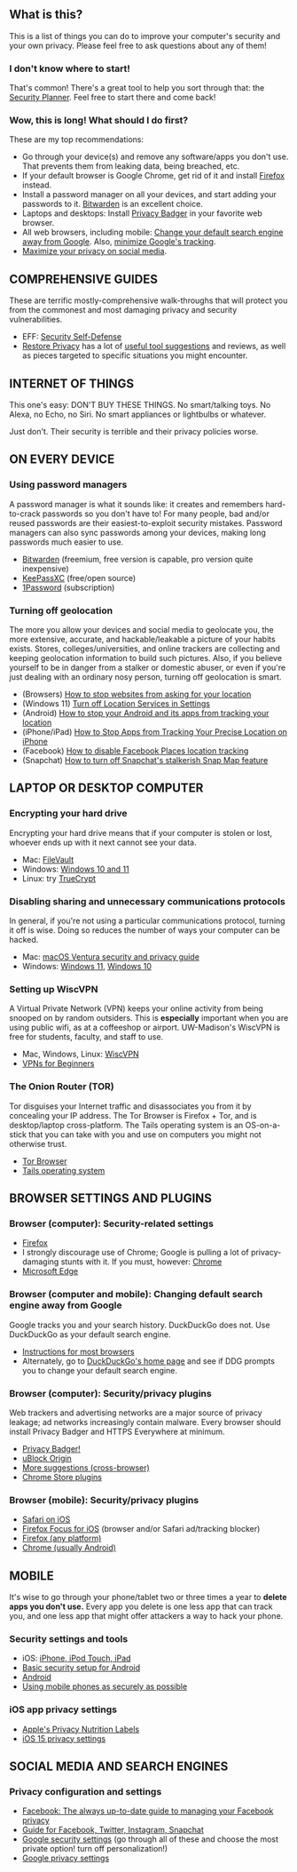 ## What is this?

This is a list of things you can do to improve your computer's security and your own privacy. Please feel free to ask questions about any of them!

### I don't know where to start!

That's common! There's a great tool to help you sort through that: the [Security Planner](https://securityplanner.consumerreports.org/). Feel free to start there and come back!

### Wow, this is long! What should I do first?

These are my top recommendations:

* Go through your device(s) and remove any software/apps you don't use. That prevents them from leaking data, being breached, etc.
* If your default browser is Google Chrome, get rid of it and install [Firefox](https://www.mozilla.org/en-US/firefox/) instead.
* Install a password manager on all your devices, and start adding your passwords to it. [Bitwarden](https://bitwarden.com/) is an excellent choice.
* Laptops and desktops: Install [Privacy Badger](https://www.eff.org/privacybadger) in your favorite web browser.
* All web browsers, including mobile: [Change your default search engine away from Google](https://gizmodo.com/the-best-google-search-alternatives-if-privacy-is-your-1848613488). Also, [minimize Google's tracking](https://myaccount.google.com/security).
*   [Maximize your privacy on social media](https://www.ncsc.gov.uk/guidance/social-media-how-to-use-it-safely).

## COMPREHENSIVE GUIDES

These are terrific mostly-comprehensive walk-throughs that will protect you from the commonest and most damaging privacy and security vulnerabilities.

*   EFF: [Security Self-Defense](https://ssd.eff.org/en)
*   [Restore Privacy](https://restoreprivacy.com/) has a lot of [useful tool suggestions](https://restoreprivacy.com/privacy-tools/) and reviews, as well as pieces targeted to specific situations you might encounter.

## INTERNET OF THINGS

This one's easy: DON'T BUY THESE THINGS. No smart/talking toys. No Alexa, no Echo, no Siri. No smart appliances or lightbulbs or whatever.

Just don't. Their security is terrible and their privacy policies worse.

## ON EVERY DEVICE

### Using password managers

A password manager is what it sounds like: it creates and remembers hard-to-crack passwords so you don't have to! For many people, bad and/or reused passwords are their easiest-to-exploit security mistakes. Password managers can also sync passwords among your devices, making long passwords much easier to use.

*   [Bitwarden](https://bitwarden.com/) (freemium, free version is capable, pro version quite inexpensive)
*   [KeePassXC](https://keepassxc.org/) (free/open source)
*   [1Password](https://1password.com/) (subscription)

### Turning off geolocation

The more you allow your devices and social media to geolocate you, the more extensive, accurate, and hackable/leakable a picture of your habits exists. Stores, colleges/universities, and online trackers are collecting and keeping geolocation information to build such pictures. Also, if you believe yourself to be in danger from a stalker or domestic abuser, or even if you're just dealing with an ordinary nosy person, turning off geolocation is smart.

* (Browsers) [How to stop websites from asking for your location](https://www.howtogeek.com/howto/16404/how-to-disable-the-new-geolocation-feature-in-google-chrome/)
* (Windows 11) [Turn off Location Services in Settings](https://www.elevenforum.com/t/enable-or-disable-location-services-in-windows-11.3003/#One)
* (Android) [How to stop your Android and its apps from tracking your location](https://lifehacker.com/how-to-stop-your-android-and-its-apps-from-tracking-you-1847628239)
* (iPhone/iPad) [How to Stop Apps from Tracking Your Precise Location on iPhone](https://www.howtogeek.com/684717/how-to-stop-apps-from-tracking-your-precise-location-on-iphone/)
* (Facebook) [How to disable Facebook Places location tracking](https://www.lifewire.com/how-to-disable-facebook-places-location-tracking-2487718)
* (Snapchat) [How to turn off Snapchat's stalkerish Snap Map feature](https://www.wired.com/story/how-to-turn-off-snapchat-snap-maps/)

## LAPTOP OR DESKTOP COMPUTER

### Encrypting your hard drive

Encrypting your hard drive means that if your computer is stolen or lost, whoever ends up with it next cannot see your data.

*   Mac: [FileVault](https://support.apple.com/en-us/HT204837)
*   Windows: [Windows 10 and 11](https://support.microsoft.com/en-us/windows/device-encryption-in-windows-ad5dcf4b-dbe0-2331-228f-7925c2a3012d)
*   Linux: try [TrueCrypt](http://www.howtogeek.com/howto/33255/how-to-secure-your-linux-pc-by-encrypting-your-hard-drive/)

### Disabling sharing and unnecessary communications protocols

In general, if you're not using a particular communications protocol, turning it off is wise. Doing so reduces the number of ways your computer can be hacked.

*   Mac: [macOS Ventura security and privacy guide](https://www.securemac.com/apple/macos-ventura-security-and-privacy-guide)
*   Windows: [Windows 11](https://www.wired.com/story/11-security-settings-windows-11/), [Windows 10](http://download.cnet.com/blog/download-blog/a-guide-to-windows-10-security-settings/)

### Setting up WiscVPN

A Virtual Private Network (VPN) keeps your online activity from being snooped on by random outsiders. This is **especially** important when you are using public wifi, as at a coffeeshop or airport. UW-Madison's WiscVPN is free for students, faculty, and staff to use.

*   Mac, Windows, Linux: [WiscVPN](https://kb.wisc.edu/90370)
*   [VPNs for Beginners](https://proprivacy.com/vpn/guides/what-is-vpn-beginners-guide)

### The Onion Router (TOR)

Tor disguises your Internet traffic and disassociates you from it by concealing your IP address. The Tor Browser is Firefox + Tor, and is desktop/laptop cross-platform. The Tails operating system is an OS-on-a-stick that you can take with you and use on computers you might not otherwise trust.

*   [Tor Browser](https://www.torproject.org/download/)
*   [Tails operating system](https://tails.boum.org/)

## BROWSER SETTINGS AND PLUGINS

### Browser (computer): Security-related settings

*   [Firefox](https://restoreprivacy.com/firefox-privacy/)
*   I strongly discourage use of Chrome; Google is pulling a lot of privacy-damaging stunts with it. If you must, however: [Chrome](https://www.howtogeek.com/100361/how-to-optimize-google-chrome-for-maximum-privacy/)
*   [Microsoft Edge](https://www.cnet.com/how-to/get-to-know-the-security-features-in-edge/)

### Browser (computer and mobile): Changing default search engine away from Google

Google tracks you and your search history. DuckDuckGo does not. Use DuckDuckGo as your default search engine.

*   [Instructions for most browsers](https://duckduckgo.com/install)
*   Alternately, go to [DuckDuckGo's home page](https://duckduckgo.com/) and see if DDG prompts you to change your default search engine.

### Browser (computer): Security/privacy plugins

Web trackers and advertising networks are a major source of privacy leakage; ad networks increasingly contain malware. Every browser should install Privacy Badger and HTTPS Everywhere at minimum.

*   [Privacy Badger!](https://www.eff.org/privacybadger)
*   [uBlock Origin](https://github.com/gorhill/uBlock/#installation)
*   [More suggestions (cross-browser)](http://skytechgeek.com/2016/12/5-must-have-privacy-add-ons-for-your-browser/)
*   [Chrome Store plugins](https://chrome.google.com/webstore/search/privacy)

### Browser (mobile): Security/privacy plugins

*   [Safari on iOS](http://www.idownloadblog.com/2016/01/14/safari-privacy-iphone-ipad/)
*   [Firefox Focus for iOS](https://itunes.apple.com/us/app/focus-by-firefox-content-blocking/id1055677337?mt=8) (browser and/or Safari ad/tracking blocker)
*   [Firefox (any platform)](https://addons.mozilla.org/en-US/firefox/extensions/privacy-security/)
*   [Chrome (usually Android)](https://chrome.google.com/webstore/search/privacy)

## MOBILE

It's  wise to go through your phone/tablet two or three times a year to **delete apps you don't use.** Every app you delete is one less app that can track you, and one less app that might offer attackers a way to hack your phone.

### Security settings and tools

*   iOS: [iPhone, iPod Touch, iPad](http://www.zdnet.com/pictures/ios-10-iphone-ipad-privacy-security-settings/)
*   [Basic security setup for Android](https://securityinabox.org/en/guide/basic-setup/android)
*   [Android](https://www.trendmicro.com/vinfo/us/security/news/mobile-safety/7-android-security-hacks-you-need-to-do-right-now)
*   [Using mobile phones as securely as possible](hhttps://securityinabox.org/en/guide/smartphones/)

### iOS app privacy settings

*   [Apple's Privacy Nutrition Labels](https://support.apple.com/en-us/HT211970)
*   [iOS 15 privacy settings](https://www.wired.com/story/ios-15-privacy-settings-you-should-change-right-now/)

## SOCIAL MEDIA AND SEARCH ENGINES

### Privacy configuration and settings

*   [Facebook: The always up-to-date guide to managing your Facebook privacy](https://lifehacker.com/5813990/the-always-up-to-date-guide-to-managing-your-facebook-privacy)
*   [Guide for Facebook, Twitter, Instagram, Snapchat](https://www.uc.edu/infosec/info/SocialMediaPrivacySettings.html)
*   [Google security settings](https://myaccount.google.com/security) (go through all of these and choose the most private option! turn off personalization!)
*   [Google privacy settings](https://myaccount.google.com/privacy)
